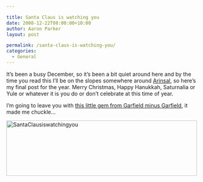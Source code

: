 ```yaml
---

title: Santa Claus is watching you
date: 2008-12-22T08:00:00+10:00
author: Aaron Parker
layout: post

permalink: /santa-claus-is-watching-you/
categories:
  - General
---
```

It’s been a busy December, so it’s been a bit quiet around here and by the time you read this I’ll be on the slopes somewhere around [Arinsal](http://maps.google.com/maps?f=q&hl=en&geocode=&q=Arinsal,+Massana,+Andorra&sll=51.509993,-0.135116&sspn=0.009095,0.019526&g=Arinsal,+Massana,+Andorra&ie=UTF8&t=h&z=16&iwloc=addr), so here’s my final post for the year. Merry Christmas, Happy Hanukkah, Saturnalia or Yule or whatever it is you do or don’t celebrate at this time of year.

I’m going to leave you with [this little gem from Garfield minus Garfield](http://garfieldminusgarfield.net/post/65761782), it made me chuckle…

<img style="border-right-width: 0px; display: inline; border-top-width: 0px; border-bottom-width: 0px; border-left-width: 0px" title="SantaClausiswatchingyou" border="0" alt="SantaClausiswatchingyou" src="{{site.baseurl}}/media/2008/12/santaclausiswatchingyou.png" width="500" height="145" />
